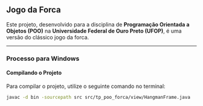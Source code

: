 ## Jogo da Forca
Este projeto, desenvolvido para a disciplina de **Programação Orientada a Objetos (POO)** na **Universidade Federal de Ouro Preto (UFOP)**, é uma versão do clássico jogo da forca.

---

### Processo para Windows

#### **Compilando o Projeto**
Para compilar o projeto, utilize o seguinte comando no terminal:

```sh
javac -d bin -sourcepath src src/tp_poo_forca/view/HangmanFrame.java
